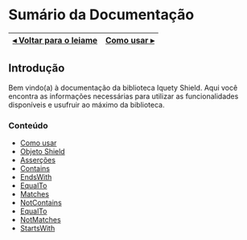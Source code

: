 # Sumário da Documentação

[◂ Voltar para o leiame](leiame.md) | [Como usar ▸](01-como-usar.md)
-- | --

## Introdução

Bem vindo(a) à documentação da biblioteca Iquety Shield.
Aqui você encontra as informações necessárias para utilizar as funcionalidades
disponíveis e usufruir ao máximo da biblioteca.

### Conteúdo

- [Como usar](01-como-usar.md)
- [Objeto Shield](02-shield.md)
- [Asserções](03-assertions.md)
- [Contains](04-contains.md)
- [EndsWith](04-endswith.md)
- [EqualTo](04-equalto.md)
- [Matches](04-matches.md)
- [NotContains](04-notcontains.md)
- [EqualTo](04-notequalto.md)
- [NotMatches](04-notmatches.md)
- [StartsWith](04-startswith.md)
